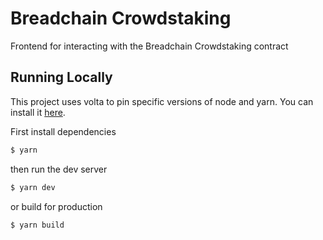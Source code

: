 # Breadchain Crowdstaking

Frontend for interacting with the Breadchain Crowdstaking contract

## Running Locally

This project uses volta to pin specific versions of node and yarn. You can install it
[here](https://docs.volta.sh/guide/getting-started).

First install dependencies

```sh
$ yarn
```

then run the dev server

```sh
$ yarn dev
```

or build for production

```sh
$ yarn build
```
